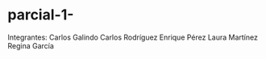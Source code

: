 # parcial-1-
Integrantes: 
Carlos Galindo 
Carlos Rodríguez
Enrique Pérez
Laura Martínez
Regina García
